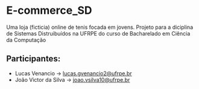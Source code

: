 # E-commerce_SD
Uma loja (ficticia) online de tenis focada em jovens. 
Projeto para a diciplina de Sistemas Distruibuídos na UFRPE do curso de Bacharelado em Ciência da Computação

## Participantes:
* Lucas Venancio -> lucas.gvenancio2@ufrpe.br
* João Victor da Silva -> joao.vsilva10@ufrpe.br
